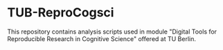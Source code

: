 # TUB-ReproCogsci
This repository contains analysis scripts used in module "Digital Tools for Reproducible Research in Cognitive Science" offered at TU Berlin.
